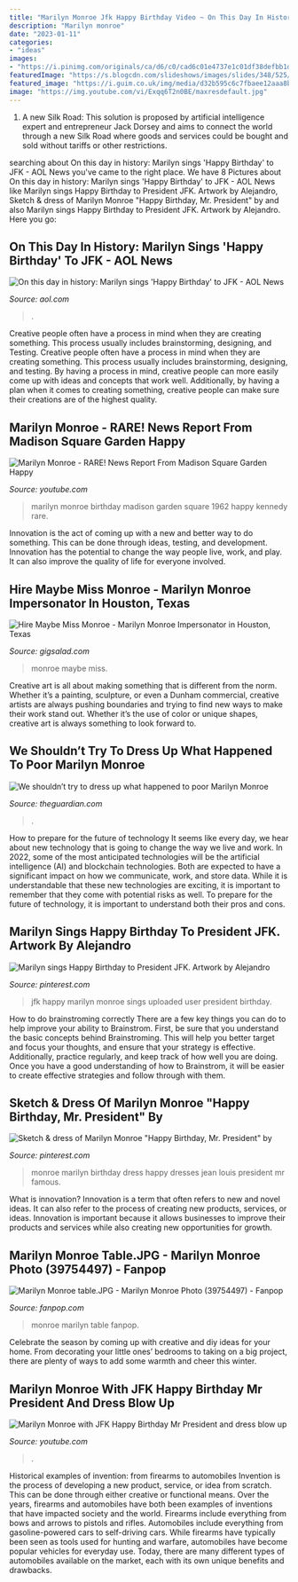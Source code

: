 ```yaml
---
title: "Marilyn Monroe Jfk Happy Birthday Video ~ On This Day In History: Marilyn Sings &#039;happy Birthday&#039; To Jfk"
description: "Marilyn monroe"
date: "2023-01-11"
categories:
- "ideas"
images:
- "https://i.pinimg.com/originals/ca/d6/c0/cad6c01e4737e1c01df38defbb1d344a.jpg"
featuredImage: "https://s.blogcdn.com/slideshows/images/slides/348/525/7/S3485257/slug/l/actress-marilyn-monroe-singing-happy-birthday-at-1.jpg"
featured_image: "https://i.guim.co.uk/img/media/d32b595c6c7fbaee12aaa8b8d49253e13ccf65de/0_139_1500_900/master/1500.jpg?width=445&amp;quality=45&amp;auto=format&amp;fit=max&amp;dpr=2&amp;s=fadf6c5899519f2f80b0129f57fb001b"
image: "https://img.youtube.com/vi/Exqq6T2n0BE/maxresdefault.jpg"
---
```



1. A new Silk Road: This solution is proposed by artificial intelligence expert and entrepreneur Jack Dorsey and aims to connect the world through a new Silk Road where goods and services could be bought and sold without tariffs or other restrictions.

	

		
searching about On this day in history: Marilyn sings &#039;Happy Birthday&#039; to JFK - AOL News you've came to the right place. We have 8 Pictures about On this day in history: Marilyn sings &#039;Happy Birthday&#039; to JFK - AOL News like Marilyn sings Happy Birthday to President JFK. Artwork by Alejandro, Sketch &amp; dress of Marilyn Monroe &quot;Happy Birthday, Mr. President&quot; by and also Marilyn sings Happy Birthday to President JFK. Artwork by Alejandro. Here you go:
		
    
## On This Day In History: Marilyn Sings &#039;Happy Birthday&#039; To JFK - AOL News

<img loading=lazy src="https://s.blogcdn.com/slideshows/images/slides/348/525/7/S3485257/slug/l/actress-marilyn-monroe-singing-happy-birthday-at-1.jpg" onerror="this.onerror=null;this.src='https://tse3.mm.bing.net/th?id=OIP.XOCX9mHyw_me_BQBcTBIYQHaJb&amp;pid=15.1';" alt="On this day in history: Marilyn sings &#039;Happy Birthday&#039; to JFK - AOL News">

_Source: aol.com_

>. 

	

Creative people often have a process in mind when they are creating something. This process usually includes brainstorming, designing, and Testing.
Creative people often have a process in mind when they are creating something. This process usually includes brainstorming, designing, and testing. By having a process in mind, creative people can more easily come up with ideas and concepts that work well. Additionally, by having a plan when it comes to creating something, creative people can make sure their creations are of the highest quality.

    
## Marilyn Monroe - RARE! News Report From Madison Square Garden Happy

<img loading=lazy src="https://i.ytimg.com/vi/D8bTVx7jTHg/hqdefault.jpg" onerror="this.onerror=null;this.src='https://tse1.mm.bing.net/th?id=OIP.jb4I3EUg-pOeVMKF9uzZiQEsDh&amp;pid=15.1';" alt="Marilyn Monroe - RARE! News Report From Madison Square Garden Happy">

_Source: youtube.com_

>marilyn monroe birthday madison garden square 1962 happy kennedy rare. 

	

Innovation is the act of coming up with a new and better way to do something. This can be done through ideas, testing, and development. Innovation has the potential to change the way people live, work, and play. It can also improve the quality of life for everyone involved.

    
## Hire Maybe Miss Monroe - Marilyn Monroe Impersonator In Houston, Texas

<img loading=lazy src="https://img.youtube.com/vi/Exqq6T2n0BE/maxresdefault.jpg" onerror="this.onerror=null;this.src='https://tse4.mm.bing.net/th?id=OIP.Rns_OSFjgob0bT0ZqMr07AHaEK&amp;pid=15.1';" alt="Hire Maybe Miss Monroe - Marilyn Monroe Impersonator in Houston, Texas">

_Source: gigsalad.com_

>monroe maybe miss. 

	

Creative art is all about making something that is different from the norm. Whether it’s a painting, sculpture, or even a Dunham commercial, creative artists are always pushing boundaries and trying to find new ways to make their work stand out. Whether it’s the use of color or unique shapes, creative art is always something to look forward to.

    
## We Shouldn’t Try To Dress Up What Happened To Poor Marilyn Monroe

<img loading=lazy src="https://i.guim.co.uk/img/media/d32b595c6c7fbaee12aaa8b8d49253e13ccf65de/0_139_1500_900/master/1500.jpg?width=445&amp;quality=45&amp;auto=format&amp;fit=max&amp;dpr=2&amp;s=fadf6c5899519f2f80b0129f57fb001b" onerror="this.onerror=null;this.src='https://tse4.mm.bing.net/th?id=OIP.FSWpORK06n7aCTQYHmRlsAHaEc&amp;pid=15.1';" alt="We shouldn’t try to dress up what happened to poor Marilyn Monroe">

_Source: theguardian.com_

>. 

	

How to prepare for the future of technology
It seems like every day, we hear about new technology that is going to change the way we live and work. In 2022, some of the most anticipated technologies will be the artificial intelligence (AI) and blockchain technologies. Both are expected to have a significant impact on how we communicate, work, and store data. While it is understandable that these new technologies are exciting, it is important to remember that they come with potential risks as well. To prepare for the future of technology, it is important to understand both their pros and cons.

    
## Marilyn Sings Happy Birthday To President JFK. Artwork By Alejandro

<img loading=lazy src="https://i.pinimg.com/originals/ca/d6/c0/cad6c01e4737e1c01df38defbb1d344a.jpg" onerror="this.onerror=null;this.src='https://tse3.mm.bing.net/th?id=OIP.iqKt9ZphirNQFj_luHj-QQHaHb&amp;pid=15.1';" alt="Marilyn sings Happy Birthday to President JFK. Artwork by Alejandro">

_Source: pinterest.com_

>jfk happy marilyn monroe sings uploaded user president birthday. 

	

How to do brainstroming correctly
There are a few key things you can do to help improve your ability to Brainstrom. First, be sure that you understand the basic concepts behind Brainstroming. This will help you better target and focus your thoughts, and ensure that your strategy is effective. Additionally, practice regularly, and keep track of how well you are doing. Once you have a good understanding of how to Brainstrom, it will be easier to create effective strategies and follow through with them.

    
## Sketch &amp; Dress Of Marilyn Monroe &quot;Happy Birthday, Mr. President&quot; By

<img loading=lazy src="https://i.pinimg.com/736x/a8/45/19/a845199539ae4c1847a57492258e65b7--birthday-dresses-marilyn-monroe.jpg" onerror="this.onerror=null;this.src='https://tse4.mm.bing.net/th?id=OIP.4TgPInMNgEHL2AKLCm_V1AEsEs&amp;pid=15.1';" alt="Sketch &amp; dress of Marilyn Monroe &quot;Happy Birthday, Mr. President&quot; by">

_Source: pinterest.com_

>monroe marilyn birthday dress happy dresses jean louis president mr famous. 

	

What is innovation?
Innovation is a term that often refers to new and novel ideas. It can also refer to the process of creating new products, services, or ideas. Innovation is important because it allows businesses to improve their products and services while also creating new opportunities for growth.

    
## Marilyn Monroe Table.JPG - Marilyn Monroe Photo (39754497) - Fanpop

<img loading=lazy src="http://images6.fanpop.com/image/photos/39700000/Marilyn-Monroe-table-JPG-marilyn-monroe-39754497-900-1200.jpg" onerror="this.onerror=null;this.src='https://tse2.mm.bing.net/th?id=OIP.lF9oTNNvRTAQsjoi-8DlqAHaJ4&amp;pid=15.1';" alt="Marilyn Monroe table.JPG - Marilyn Monroe Photo (39754497) - Fanpop">

_Source: fanpop.com_

>monroe marilyn table fanpop. 

	

Celebrate the season by coming up with creative and diy ideas for your home. From decorating your little ones’ bedrooms to taking on a big project, there are plenty of ways to add some warmth and cheer this winter.

    
## Marilyn Monroe With JFK Happy Birthday Mr President And Dress Blow Up

<img loading=lazy src="https://i.ytimg.com/vi/WA_-pwuI16Q/hqdefault.jpg" onerror="this.onerror=null;this.src='https://tse3.mm.bing.net/th?id=OIP.sg_GwjTzI5Oz75jxReHImAHaFj&amp;pid=15.1';" alt="Marilyn Monroe with JFK Happy Birthday Mr President and dress blow up">

_Source: youtube.com_

>. 

	

Historical examples of invention: from firearms to automobiles
Invention is the process of developing a new product, service, or idea from scratch. This can be done through either creative or functional means. Over the years, firearms and automobiles have both been examples of inventions that have impacted society and the world. Firearms include everything from bows and arrows to pistols and rifles. Automobiles include everything from gasoline-powered cars to self-driving cars. While firearms have typically been seen as tools used for hunting and warfare, automobiles have become popular vehicles for everyday use. Today, there are many different types of automobiles available on the market, each with its own unique benefits and drawbacks.

